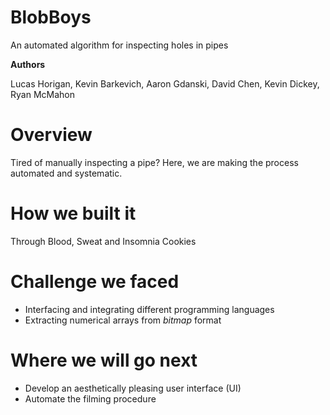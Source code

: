 # BlobBoys

An automated algorithm for inspecting holes in pipes

**Authors**

Lucas Horigan, Kevin Barkevich, Aaron Gdanski, David Chen, Kevin Dickey, Ryan McMahon

# Overview

Tired of manually inspecting a pipe? Here, we are making the process automated and systematic.

# How we built it

Through Blood, Sweat and Insomnia Cookies

# Challenge we faced

* Interfacing and integrating different programming languages
* Extracting numerical arrays from *bitmap* format

# Where we will go next

* Develop an aesthetically pleasing user interface (UI)
* Automate the filming procedure
